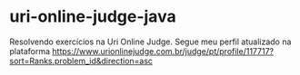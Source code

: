 # uri-online-judge-java

Resolvendo exercícios na Uri Online Judge. Segue meu perfil atualizado na plataforma https://www.urionlinejudge.com.br/judge/pt/profile/117717?sort=Ranks.problem_id&direction=asc
